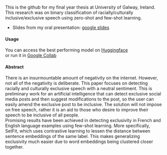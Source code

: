This is the github for my final year thesis at University of Galway, Ireland.  
This research was on binary classification of racially/culturally inclusive/exclusive speech using zero-shot and few-shot learning.  
- Slides from my oral presentation: [google slides](https://docs.google.com/presentation/d/13HeoOFVKspvsqmpiliu4R1IgFx8KXomCd52YqrSUCBQ/edit?usp=sharing)

#### Usage
You can access the best performing model on [Huggingface](https://huggingface.co/BeToast/xml_xnli__inclusiveORexclusive__binary_classification__frenchANDenglish)  
or run it in [Google Collab](https://colab.research.google.com/drive/1EABmyXsjQihRS1W9If-weg-lR8i4xn_4?usp=sharing)

#### Abstract
There is an insurmountable amount of negativity on the internet. However, not all of the negativity is deliberate. This paper focuses on detecting racially and culturally exclusive speech with a neutral sentiment. This is preliminary work for an artificial intelligence that can detect exclusive social media posts and then suggest modifications to the post, so the user can easily amend the exclusive post to be inclusive. The solution will not impose on free speech, rather it is an aid to those who desire to improve their speech to be inclusive of all people.  
Promising results have been achieved in detecting exclusivity in French and English language examples using few-shot learning.  More specifically, SetFit, which uses contrastive learning to lessen the distance between sentence embeddings of the same label. This makes generalizing exclusivity much easier due to word embeddings being clustered closer together.
